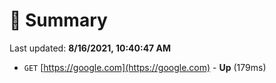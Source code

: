 # 📖 Summary
Last updated: **8/16/2021, 10:40:47 AM**

- `GET` [https://google.com](https://google.com) - **Up** (179ms)
